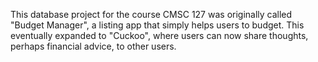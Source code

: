This database project for the course CMSC 127 was originally called "Budget Manager", a listing app that simply helps users to budget. This eventually expanded to "Cuckoo", where users can now share thoughts, perhaps financial advice, to other users.
